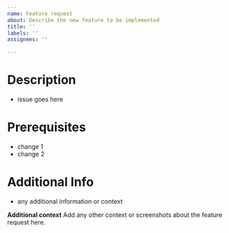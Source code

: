 ```yaml
---
name: Feature request
about: Describe the new feature to be implemented
title: ''
labels: ''
assignees: ''

---
```


# Description
- issue goes here

#  Prerequisites
- change 1
- change 2

# Additional Info
- any additional information or context


**Additional context**
Add any other context or screenshots about the feature request here.
